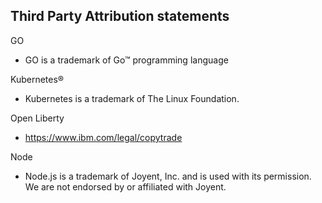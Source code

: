 ## Third Party Attribution statements
GO
  * GO is a trademark of Go™ programming language

Kubernetes®
   * Kubernetes is a trademark of The Linux Foundation.

Open Liberty
   * https://www.ibm.com/legal/copytrade

Node
   * Node.js is a trademark of Joyent, Inc. and is used with its permission. We are not endorsed by or affiliated with Joyent.
